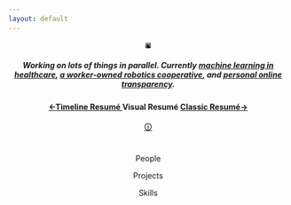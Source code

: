 ```yaml
---
layout: default
---
```


  <header class="intro" id="intro-link">
    <div class="container">
      <div class="row text-center">
        <div class="col-lg-2 col-md-12 col-sm-12 col-xs-12 order-1">
          <img class="img-fluid mx-auto d-block" height="10px;" src="/camping.png" alt="">
        </div>
        <div class="col-lg-10 col-md-12 col-sm-12 col-xs-12 order-2 align-self-center">
        <h5>Working on lots of things in parallel. Currently <a href="https://anthem.ai">machine learning in healthcare</a>, <a href="https://worcfoods.com/">a worker-owned robotics cooperative</a>, and <a href="https://viewfoil.bonkerfield.org/">personal online transparency</a>.</h5>
        </div>
      </div>
      <div class="row text-center">
        <div class="col-lg-12 col-md-12 col-sm-12 col-xs-12 order-2 align-self-center">
          <h4><a href="/timeline.html">←<small style="font-size:14px;">Timeline Resumé </small></a>Visual Resumé <a href="/classic.html"><small style="font-size:14px;">Classic Resumé</small>→</a></h4>
          <a href="https://bonkerfield.org/2015/01/a-better-linkedin/"><span class="mytooltip" tlite="se" title="<p style=&quot;margin-bottom:0;font-size:1.2em;text-align:center&quot;>Displays connections between people I've worked with, <br/> projects I've worked on, and skills required for each project.<br/> Width is scale of project, height is time occupied. <br/> You can click on a project for more details. </p>" >🛈</span></a>
        </div>
      </div>
    </div>
    <div class="align-self-center" style="max-width: 800px;margin-left: auto;margin-right: auto;padding-left:5px;padding-right:5px;padding-top:20px;" >
      <p class="alignleft">People</p>
      <p class="aligncenter">Projects</p>
      <p class="alignright">Skills</p>
    </div>
    <div id="loading-bar-spinner" class="spinner"><div class="spinner-icon"></div></div>

</header>
<script src="https://d3js.org/d3.v4.min.js"></script>
<script src="//d3js.org/d3-scale-chromatic.v0.3.min.js"></script>

<script src="sankey.js"></script>
<script>

var units = "Widgets";

// set the dimensions and margins of the graph
var maxwidth = 800
var margin = {top: 0, right: 10, bottom: 10, left: 10};
var width = document.body.clientWidth - margin.left*2 - margin.right*2;
width = width < maxwidth ? width : maxwidth
height_factor = 15*width / 800
var height = document.body.clientHeight*height_factor - margin.top - margin.bottom;
width_scale = width
var format_date = d3.timeParse("%m/%d/%y");

// format variables
var formatNumber = d3.format(",.0f"),    // zero decimal places
    format = function(d) { return formatNumber(d) + " " + units; },
    color = d3.scaleOrdinal(d3.schemePastel1);

// append the svg object to the body of the page
var svg = d3.select("body").append("svg")
    .attr("width", width + margin.left + margin.right)
    .attr("height", height + margin.top + margin.bottom)
  .append("g")
    .attr("transform",
          "translate(" + margin.left + "," + margin.top + ")");

// Set the sankey diagram properties
var sankey = d3.sankey()
    .nodeWidth(36)
    .nodePadding(40)
    .size([width, height]);

var path = sankey.link();
d3.json("https://spreadsheets.google.com/feeds/list/1WmkDCeImSR7k5JnNn7HE4ZiDH3j4X-iIarkBrbbPvQ8/2/public/values?alt=json", function (meta_result) {
  var metadata = {};
  for (var i = 0; i < meta_result.feed.entry.length; i += 1) {
      proj = meta_result.feed.entry[i].gsx$project.$t
      metadata[proj] = {
          "color": meta_result.feed.entry[i].gsx$color.$t,
          "link": meta_result.feed.entry[i].gsx$link.$t,
          "order": meta_result.feed.entry[i].gsx$order.$t,
          "description": meta_result.feed.entry[i].gsx$description.$t
      }
  }
  d3.json("https://spreadsheets.google.com/feeds/list/1WmkDCeImSR7k5JnNn7HE4ZiDH3j4X-iIarkBrbbPvQ8/1/public/values?alt=json", function (agg_result) {
    unique_projects = {};
    for (var i = 0; i < agg_result.feed.entry.length; i += 1) {
      valval = agg_result.feed.entry[i].gsx$value.$t;
      project_val = agg_result.feed.entry[i].gsx$project.$t;
      date_val = agg_result.feed.entry[i].gsx$date.$t;
      date_val = format_date(date_val);
      if (!(project_val in unique_projects)){
        unique_projects[project_val] = {"months":0, "val":0, "date": format_date('01/01/01'), "min_date": format_date('01/01/50')};
      }
      if(parseFloat(valval)>0.025){
        unique_projects[project_val]["val"]+=parseFloat(valval);
        unique_projects[project_val]["months"]+=1;
        if (date_val > unique_projects[project_val]["date"]){
          unique_projects[project_val]["date"] = date_val
        }
        if (date_val < unique_projects[project_val]["min_date"]){
          unique_projects[project_val]["min_date"] = date_val
        }
      }
    }
    max_date = format_date('01/01/01')
    min_date = format_date('01/01/50')
    for (var k in unique_projects){
      date_val = unique_projects[k]["date"]
      if (date_val > max_date){
        max_date = date_val
      }
      if (date_val < min_date){
        min_date = date_val
      }
    }

    timescaler = d3.scaleTime().domain([min_date, max_date]).range([1,0])
// load the data
    d3.json("https://spreadsheets.google.com/feeds/list/1WmkDCeImSR7k5JnNn7HE4ZiDH3j4X-iIarkBrbbPvQ8/3/public/values?alt=json", function(result) {
      data = []
      for (var i = 0; i < result.feed.entry.length; i += 1) {
              data.push({
                  "source": result.feed.entry[i].gsx$source.$t,
                  "target": result.feed.entry[i].gsx$target.$t
              });
          }


      //set up graph in same style as original example but empty
      graph = {"nodes" : [], "links" : []};

      data.forEach(function (d) {
        graph.nodes.push({ "name": d.source});
        graph.nodes.push({ "name": d.target});
        graph.links.push({ "source": d.source,
                           "target": d.target,
                           "value": +1 });
       });

      // return only the distinct / unique nodes
      graph.nodes = d3.keys(d3.nest()
        .key(function (d) { return d.name; })
        .object(graph.nodes));

      // loop through each link replacing the text with its index from node
      graph.links.forEach(function (d, i) {
        graph.links[i].source = graph.nodes.indexOf(graph.links[i].source);
        graph.links[i].target = graph.nodes.indexOf(graph.links[i].target);
      });

      // now loop through each nodes to make nodes an array of objects
      // rather than an array of strings
      graph.nodes.forEach(function (d, i) {
        thecolor = color(d.replace(/ .*/, ""))
        theorder = 2
        theheight =  1;
        thewidth = 1;
        thedate = timescaler(max_date)
        the_date_range = ""
        thelink = ""
        if (d in metadata){
          thecolor =  metadata[d]['color'];
          theorder = metadata[d]['order'];
          thelink = metadata[d]['link']
        }
        if (d in unique_projects){
          theheight =  unique_projects[d]['months'];
          thewidth =  unique_projects[d]['val'];
          thedate =  timescaler(unique_projects[d]['date']);
          if(unique_projects[d]['min_date'].getYear()!=unique_projects[d]['date'].getYear()){
            the_date_range = (1900+unique_projects[d]['min_date'].getYear()) + "-" + (1900+unique_projects[d]['date'].getYear());
          }else{
            the_date_range = (1900+unique_projects[d]['min_date'].getYear())
          }
        }
        graph.nodes[i] = { "name": d, "color": thecolor, "order": theorder, "myheight": theheight, "mywidth": thewidth/theheight, "mydate": thedate, "link": thelink, "daterange": the_date_range  };
      });

      sankey
          .nodes(graph.nodes)
          .links(graph.links)
          .layout(32);

      left_bound = width / 8
      right_bound = 7 * width / 8

      graph.nodes.forEach(function(d) {
        d.y = d.x < right_bound && d.x > left_bound ? d.mydate*2700*height_factor/18 : d.y
        d.dy = d.x < right_bound && d.x > left_bound ? d.myheight*20*height_factor/18 : d.dy
        d.dx = d.x < right_bound && d.x > left_bound ? d.mywidth*width_scale/4.5 : d.dx
        d.x = d.x + width_scale/10*(d.x < right_bound && d.x > left_bound ? 7*(0.4-d.mywidth) : 0)
        // d.dx = d.dx*(1+(d.x < 3* width / 4 && d.x >  width / 4 ? d.order : 0))
      });
      sankey.relayout();
      // add in the links
      var link = svg.append("g").selectAll(".link")
          .data(graph.links)
        .enter().append("path")
          .attr("class", "link")
          .attr("d", path)
          .style('opacity', 0.5)
          .style("stroke-width", 2)
          .sort(function(a, b) { return b.dy - a.dy; });

      // add the link titles
      link.append("title")
            .text(function(d) {
            return d.source.name + " → " +
                    d.target.name; });

      // add in the nodes
      var node = svg.append("g").selectAll(".node")
          .data(graph.nodes)
        .enter().append("g")
          .attr("class", "node")
          .attr("transform", function(d) {
          return "translate(" + d.x + "," + d.y + ")"; });

      // add the rectangles for the nodes
      noderects = node.append("a")
          .attr("xlink:href", function(d) { return d.link; })
          .append("rect")
          .attr("height", function(d) { return d.dy; })
          .attr("width", function(d) { return d.dx; })
          .style("fill", function(d) { return d.color; })
          .style("stroke", function(d) {
          return d3.rgb(d.color).darker(2); });

      node
        .on('mouseover', function (d) {
          // Highlight the nodes: every node is green except of him
          tohilight = []
          for (var l in graph.links){
            link_d = graph.links[l]
            if (link_d.target.name === d.name){
              tohilight.push(link_d.source.name)
            }
            if (link_d.source.name === d.name){
              tohilight.push(link_d.target.name)
            }
          }
          node.select('text').style('opacity', 0.1)
          node.select('rect').style('opacity', function(d){ return tohilight.includes(d.name) ? 1 : 0.1})
          node.select('text').style('opacity', function(d){ return tohilight.includes(d.name) ? 1 : 0.1})
          d3.select(this).select('rect').style('opacity', 1)
          d3.select(this).select('text').style('opacity', 1)
          // Highlight the connections
          link
            .style('opacity', function (link_d) { return link_d.source.name === d.name || link_d.target.name === d.name ? 1 : 0.2;})
        })
        .on('mouseout', function (d) {
          node.select('rect').style('opacity', 0.9)
          node.select('text').style('opacity', 0.5)
          link.style('opacity', 0.5)
        })

      // add in the title for the nodes
      font_size = "12px"
      if(width_scale<600){
        font_size = "10px"
      }
      node.append("text")
          .attr("font-size", font_size)
          .attr("x", function(d) { return sankey.nodeWidth(); })
          .attr("y", function(d) { return 15+ d.dy ; })
          .attr("text-anchor", "end")
          .attr("transform", null)
          .text(function(d) { return d.name; })
          .attr("fill", "gray")
          .attr("opacity", "0.5")
        .filter(function(d) { return d.x < right_bound; })
          .attr("fill", "black")
          .attr("x", -5)
          .attr("y", 15)
          .attr("text-anchor", "end")
          .attr("transform", "rotate(-90)")
        .filter(function(d) { return d.x <  left_bound; })
          .attr("fill", "gray")
          .attr("y", function(d) { return 15+ d.dy ; })
          .attr("x", 0)
          .attr("transform", null)
          .attr("text-anchor", "start");
      node.append("text")
        .filter(function(d) { return d.dx > 30; })
        .filter(function(d) { return d.x < right_bound; })
        .filter(function(d) { return d.x >  left_bound; })
          .attr("font-size", font_size)
          .text(function(d) { return d.daterange; })
          .attr("opacity", "0.1")
          .attr("fill", "black")
          .attr("x", -5)
          .attr("y", 30)
          .attr("text-anchor", "end")
          .attr("transform", "rotate(-90)")

      document.getElementById("loading-bar-spinner").style.display = "none";

    });

  });
});
</script>
